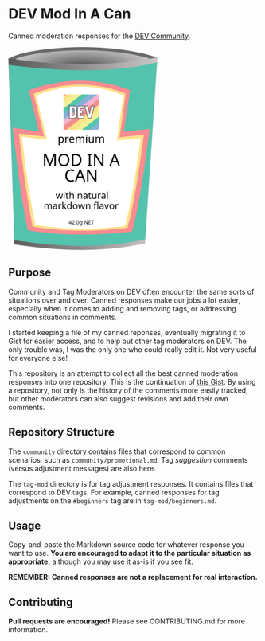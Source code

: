 # DEV Mod In A Can

Canned moderation responses for the [DEV Community](https://dev.to/).

<img src=./modinacan-logo.svg width=300vw>

## Purpose

Community and Tag Moderators on DEV often encounter the same sorts of situations over and over. Canned responses make our jobs a lot easier, especially when it comes to adding and removing tags, or addressing common situations in comments.

I started keeping a file of my canned reponses, eventually migrating it to Gist for easier access, and to help out other tag moderators on DEV. The only trouble was, I was the only one who could really edit it. Not very useful for everyone else!

This repository is an attempt to collect all the best canned moderation responses into one repository. This is the continuation of [this Gist](https://gist.github.com/CodeMouse92/97f92e12dfa6d766069ad0ccb87e827c). By using a repository, not only is the history of the comments more easily tracked, but other moderators can also suggest revisions and add their own comments.

## Repository Structure

The `community` directory contains files that correspond to common scenarios, such as `community/promotional.md`. Tag *suggestion* comments (versus adjustment messages) are also here.

The `tag-mod` directory is for tag adjustment responses. It contains files that correspond to DEV tags. For example, canned responses for tag adjustments on the `#beginners` tag are in `tag-mod/beginners.md`.

## Usage

Copy-and-paste the Markdown source code for whatever response you want to use. **You are encouraged to adapt it to the particular situation as appropriate,** although you may use it as-is if you see fit.

**REMEMBER: Canned responses are not a replacement for real interaction.**

## Contributing

**Pull requests are encouraged!** Please see CONTRIBUTING.md for more information.
